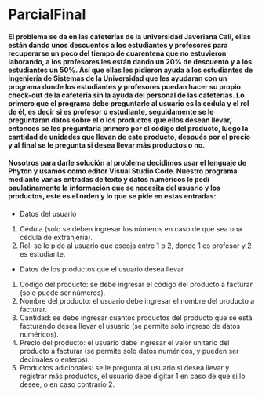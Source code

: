 # ParcialFinal

#### El problema se da en las cafeterías de la universidad Javeriana Cali, ellas están dando unos descuentos a los estudiantes y profesores para recuperarse un poco del tiempo de cuarentena que no estuvieron laborando, a los profesores les están dando un 20% de descuento y a los estudiantes un 50%. Así que ellas les pidieron ayuda a los estudiantes de Ingeniería de Sistemas de la Universidad que les ayudaran con un programa donde los estudiantes y profesores puedan hacer su propio check-out de la cafetería sin la ayuda del personal de las cafeterías. Lo primero que el programa debe preguntarle al usuario es la cédula y el rol de él, es decir si es profesor o estudiante, seguidamente se le preguntaran datos sobre el o los productos que ellos desean llevar, entonces se les preguntaría primero por el código del producto, luego la cantidad de unidades que llevan de este producto, después por el precio y al final se le pregunta si desea llevar más productos o no.

#### Nosotros para darle solución al problema decidimos usar el lenguaje de Phyton y usamos como editor Visual Studio Code. Nuestro programa mediante varias entradas de texto y datos numéricos le pedí paulatinamente la información que se necesita del usuario y los productos, este es el orden y lo que se pide en estas entradas:

* Datos del usuario
 1. Cédula (solo se deben ingresar los números en caso de que sea una cédula de extranjería).
 2. Rol: se le pide al usuario que escoja entre 1 o 2, donde 1 es profesor y 2 es estudiante.
* Datos de los productos que el usuario desea llevar
 1. Código del producto: se debe ingresar el código del producto a facturar (solo puede ser números). 
 2. Nombre del producto: el usuario debe ingresar el nombre del producto a facturar.
 3. Cantidad: se debe ingresar cuantos productos del producto que se está facturando desea llevar el usuario (se permite solo ingreso de datos numéricos). 
 4. Precio del producto: el usuario debe ingresar el valor unitario del producto a facturar (se permite solo datos numéricos, y pueden ser decimales o enteros). 
 5. Productos adicionales: se le pregunta al usuario si desea llevar y registrar más productos, el usuario debe digitar 1 en caso de que si lo desee, o en caso contrario 2. 



